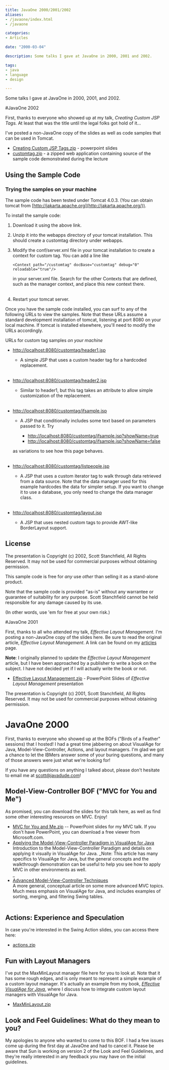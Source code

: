 ```yaml
---
title: JavaOne 2000/2001/2002
aliases:
- /javaone/index.html
- /javaone

categories:
- Articles

date: "2000-03-04"

description: Some talks I gave at JavaOne in 2000, 2001 and 2002.

tags:
- java
- language
- design

---
```


Some talks I gave at JavaOne in 2000, 2001, and 2002.

<!--more-->

#JavaOne 2002

First, thanks to everyone who showed up at my talk, _Creating Custom JSP Tags._ At least that was the title until the legal folks got hold of it...

I've posted a non-JavaOne copy of the slides as well as code samples that can be used in Tomcat.

*   [Creating Custom JSP Tags.zip](Creating%20Custom%20JSP%20Tags.zip) - powerpoint slides
*   [customtag.zip](customtag.zip) - a zipped web application containing source of the sample code demonstrated during the lecture

## Using the Sample Code

### Trying the samples on your machine

The sample code has been tested under Tomcat 4.0.3. (You can obtain tomcat from [http://jakarta.apache.org](http://jakarta.apache.org/)).

To install the sample code:

1.  Download it using the above link.
2.  Unzip it into the webapps directory of your tomcat installation. This should create a customtag directory under webapps.
3.  Modify the conf/server.xml file in your tomcat installation to create a context for custom tag. You can add a line like
    
		<Context path="/customtag" docBase="customtag" debug="0" reloadable="true"/>
    
    in your server.xml file. Search for the other Contexts that are defined, such as the manager context, and place this new context there.  
         
4.  Restart your tomcat server.

Once you have the sample code installed, you can surf to any of the following URLs to view the samples. Note that these URLs assume a standard development installation of tomcat, listening at port 8080 on your local machine. If tomcat is installed elsewhere, you'll need to modify the URLs accordingly.

URLs for custom tag samples _on your machine_

*   [http://localhost:8080/customtag/header1.jsp](http://localhost:8080/customtag/header1.jsp)
    *   A simple JSP that uses a custom header tag for a hardcoded replacement.  
         
*   [http://localhost:8080/customtag/header2.jsp](http://localhost:8080/customtag/header2.jsp)
    *   Similar to header1, but this tag takes an attribute to allow simple customization of the replacement.  
         
*   [http://localhost:8080/customtag/ifsample.jsp](http://localhost:8080/customtag/ifsample.jsp)
    *   A JSP that conditionally includes some text based on parameters passed to it. Try
        
        *   [http://localhost:8080/customtag/ifsample.jsp?showName=true](http://localhost:8080/customtag/ifsample.jsp?showName=true)
        *   [http://localhost:8080/customtag/ifsample.jsp?showName=false](http://localhost:8080/customtag/ifsample.jsp?showName=false)
        
	as variations to see how this page behaves.  
         
        
*   [http://localhost:8080/customtag/listpeople.jsp](http://localhost:8080/customtag/listpeople.jsp)
    *   A JSP that uses a custom iterator tag to walk through data retrieved from a data source. Note that the data manager used for this example hardcodes the data for simpler setup. If you want to change it to use a database, you only need to change the data manager class.  
         
*   [http://localhost:8080/customtag/layout.jsp](http://localhost:8080/customtag/layout.jsp)
    *   A JSP that uses nested custom tags to provide AWT-like BorderLayout support.

## License

The presentation is Copyright (c) 2002, Scott Stanchfield, All Rights Reserved. It may not be used for commercial purposes without obtaining permission.

This sample code is free for _any_ use _other_ than selling it as a stand-alone product.

Note that the sample code is provided "as-is" without any warrantee or guarantee of suitability for any purpose. Scott Stanchfield cannot be held responsible for any damage caused by its use.

(In other words, use 'em for free at your own risk.)

#JavaOne 2001

First, thanks to all who attended my talk, _Effective Layout Management._ I'm posting a non-JavaOne copy of the slides here. Be sure to read the original article, _Effective Layout Management_. A link can be found on my [articles](../../articles) page.

**Note**: I originally planned to update the _Effective Layout Management_ article, but I have been approached by a publisher to write a book on the subject. I have not decided yet if I will actually write the book or not.

*   [Effective Layout Management.zip](Effective%20Layout%20Management.zip) - PowerPoint Slides of _Effective Layout Management_ presentation

The presentation is Copyright (c) 2001, Scott Stanchfield, All Rights Reserved. It may not be used for commercial purposes without obtaining permission.

# JavaOne 2000

First, thanks to everyone who showed up at the BOFs ("Birds of a Feather" sessions) that I hosted! I had a great time jabbering on about VisualAge for Java, Model-View-Controller, Actions, and layout managers. I'm glad we got a chance to let the IBMers answer some of your buring questions, and many of those answers were just what we're looking for!

If you have any questions on anything I talked about, please don't hesitate to email me at [scott@javadude.com](mailto:scott@javadude.com)!

## Model-View-Controller BOF ("MVC for You and Me")

As promised, you can download the slides for this talk here, as well as find some other interesting resources on MVC. Enjoy!

*   [MVC for You and Me.zip](MVC%20for%20You%20and%20Me.zip) -- PowerPoint slides for my MVC talk. If you don't have PowerPoint, you can download a free viewer from Microsoft.com. 
*   [Applying the Model-View-Controller Paradigm in VisualAge for Java](../vaddmvc1/mvc1.htm)  
    Introduction to the Model-View-Controller Paradigm and details on applying it visually in VisualAge for Java. _Note: This article has many specifics to VisualAge for Java, but the general concepts and the walkthrough demonstration can be useful to help you see how to apply MVC in other environments as well.  
    _ 
*   [Advanced Model-View-Controller Techniques](../vaddmvc2/mvc2.html)  
    A more general, conceptual article on some more advanced MVC topics. Much mess emphasis on VisualAge for Java, and includes examples of sorting, merging, and filtering Swing tables.  
     

## Actions: Experience and Speculation

In case you're interested in the Swing Action slides, you can access there here:

*   [actions.zip](actions.zip)

## Fun with Layout Managers

I've put the MaxMinLayout manager file here for you to look at. Note that it has some rough edges, and is only meant to represent a simple example of a custom layout manager. It's actually an example from my book, _[Effective VisualAge for Java](../../evaj/index.html)_, where I discuss how to integrate custom layout managers with VisualAge for Java.

*   [MaxMinLayout.zip](MaxMinLayout.zip)

## Look and Feel Guidelines: What do they mean to you?

My apologies to anyone who wanted to come to this BOF. I had a few issues come up during the first day at JavaOne and had to cancel it. Please be aware that Sun is working on version 2 of the Look and Feel Guidelines, and they're really interested in any feedback you may have on the initial guidelines.

